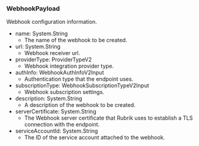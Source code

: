 ### WebhookPayload
Webhook configuration information.

- name: System.String
  - The name of the webhook to be created.
- url: System.String
  - Webhook receiver url.
- providerType: ProviderTypeV2
  - Webhook integration provider type.
- authInfo: WebhookAuthInfoV2Input
  - Authentication type that the endpoint uses.
- subscriptionType: WebhookSubscriptionTypeV2Input
  - Webhook subscription settings.
- description: System.String
  - A description of the webhook to be created.
- serverCertificate: System.String
  - The Webhook server certificate that Rubrik uses to establish a TLS connection with the endpoint.
- serviceAccountId: System.String
  - The ID of the service account attached to the webhook.
